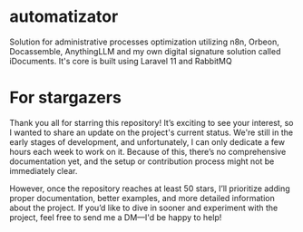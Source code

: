 # automatizator
Solution for administrative processes optimization utilizing n8n, Orbeon, Docassemble, AnythingLLM and my own digital signature solution called iDocuments. It's core is built using Laravel 11 and RabbitMQ

# For stargazers
Thank you all for starring this repository! It’s exciting to see your interest, so I wanted to share an update on the project's current status. We're still in the early stages of development, and unfortunately, I can only dedicate a few hours each week to work on it. Because of this, there’s no comprehensive documentation yet, and the setup or contribution process might not be immediately clear.

However, once the repository reaches at least 50 stars, I’ll prioritize adding proper documentation, better examples, and more detailed information about the project. If you’d like to dive in sooner and experiment with the project, feel free to send me a DM—I'd be happy to help!
